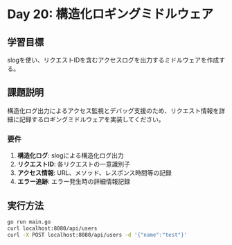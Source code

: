 # Day 20: 構造化ロギングミドルウェア

## 学習目標
slogを使い、リクエストIDを含むアクセスログを出力するミドルウェアを作成する。

## 課題説明
構造化ログ出力によるアクセス監視とデバッグ支援のため、リクエスト情報を詳細に記録するロギングミドルウェアを実装してください。

### 要件
1. **構造化ログ**: slogによる構造化ログ出力
2. **リクエストID**: 各リクエストの一意識別子
3. **アクセス情報**: URL、メソッド、レスポンス時間等の記録
4. **エラー追跡**: エラー発生時の詳細情報記録

## 実行方法
```bash
go run main.go
curl localhost:8080/api/users
curl -X POST localhost:8080/api/users -d '{"name":"test"}'
```